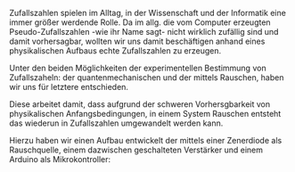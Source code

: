 Zufallszahlen spielen im Alltag, in der Wissenschaft und der Informatik eine immer größer werdende Rolle. Da im allg. die vom Computer erzeugten Pseudo-Zufallszahlen -wie ihr Name sagt- nicht wirklich zufällig sind und damit vorhersagbar, wollten wir uns damit beschäftigen anhand eines physikalischen Aufbaus echte Zufallszahlen zu erzeugen.

Unter den beiden Möglichkeiten der experimentellen Bestimmung von Zufallszaheln: der quantenmechanischen und der mittels Rauschen, haben wir uns für letztere entschieden.

Diese arbeitet damit, dass aufgrund der schweren Vorhersgbarkeit von physikalischen Anfangsbedingungen, in einem System Rauschen entsteht das wiederun in Zufallszahlen umgewandelt werden kann.

Hierzu haben wir einen Aufbau entwickelt der mittels einer Zenerdiode als Rauschquelle, einem dazwischen geschalteten Verstärker und einem Arduino als Mikrokontroller:
